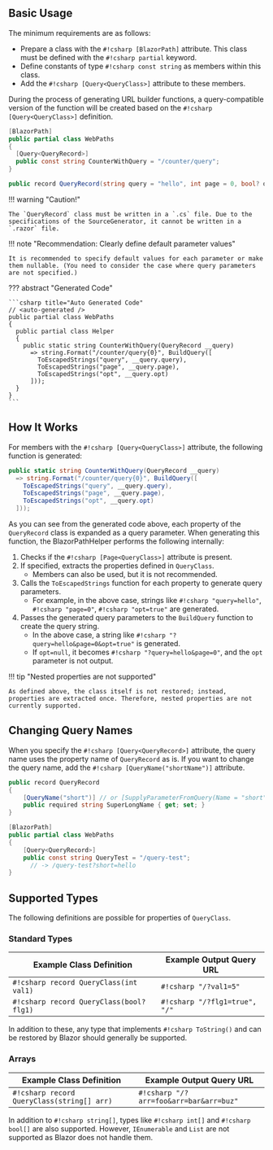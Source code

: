 ## Basic Usage

The minimum requirements are as follows:

* Prepare a class with the `#!csharp [BlazorPath]` attribute. This class must be defined with the `#!csharp partial` keyword.
* Define constants of type `#!csharp const string` as members within this class.
* Add the `#!csharp [Query<QueryClass>]` attribute to these members.

During the process of generating URL builder functions, a query-compatible version of the function will be created based on the `#!csharp [Query<QueryClass>]` definition.

```csharp title="WebPaths.cs"
[BlazorPath]
public partial class WebPaths
{
  [Query<QueryRecord>]
  public const string CounterWithQuery = "/counter/query";
}

public record QueryRecord(string query = "hello", int page = 0, bool? opt = null);
```

!!! warning "Caution!"

    The `QueryRecord` class must be written in a `.cs` file. Due to the specifications of the SourceGenerator, it cannot be written in a `.razor` file.

!!! note "Recommendation: Clearly define default parameter values"

    It is recommended to specify default values for each parameter or make them nullable. (You need to consider the case where query parameters are not specified.)

??? abstract "Generated Code"

    ```csharp title="Auto Generated Code"
    // <auto-generated />
    public partial class WebPaths
    {
      public partial class Helper
      {
        public static string CounterWithQuery(QueryRecord __query)
          => string.Format("/counter/query{0}", BuildQuery([
            ToEscapedStrings("query", __query.query),
            ToEscapedStrings("page", __query.page),
            ToEscapedStrings("opt", __query.opt)
          ]));
      }
    }
    ```

## How It Works

For members with the `#!csharp [Query<QueryClass>]` attribute, the following function is generated:

```csharp title="Auto Generated Code"
public static string CounterWithQuery(QueryRecord __query)
  => string.Format("/counter/query{0}", BuildQuery([
    ToEscapedStrings("query", __query.query),
    ToEscapedStrings("page", __query.page),
    ToEscapedStrings("opt", __query.opt)
  ]));
```

As you can see from the generated code above, each property of the `QueryRecord` class is expanded as a query parameter. When generating this function, the BlazorPathHelper performs the following internally:

1. Checks if the `#!csharp [Page<QueryClass>]` attribute is present.
2. If specified, extracts the properties defined in `QueryClass`.
    - Members can also be used, but it is not recommended.
3. Calls the `ToEscapedStrings` function for each property to generate query parameters.
    - For example, in the above case, strings like `#!csharp "query=hello"`, `#!csharp "page=0"`, `#!csharp "opt=true"` are generated.
4. Passes the generated query parameters to the `BuildQuery` function to create the query string.
    - In the above case, a string like `#!csharp "?query=hello&page=0&opt=true"` is generated.
    - If `opt=null`, it becomes `#!csharp "?query=hello&page=0"`, and the `opt` parameter is not output.

!!! tip "Nested properties are not supported"

    As defined above, the class itself is not restored; instead, properties are extracted once. Therefore, nested properties are not currently supported.

## Changing Query Names

When you specify the `#!csharp [Query<QueryRecord>]` attribute, the query name uses the property name of `QueryRecord` as is. If you want to change the query name, add the `#!csharp [QueryName("shortName")]` attribute.

```csharp title="WebPaths.cs"
public record QueryRecord
{
    [QueryName("short")] // or [SupplyParameterFromQuery(Name = "short")]
    public required string SuperLongName { get; set; }
}

[BlazorPath]
public partial class WebPaths
{
    [Query<QueryRecord>]
    public const string QueryTest = "/query-test";
      // -> /query-test?short=hello
}
```

## Supported Types

The following definitions are possible for properties of `QueryClass`.

### Standard Types

| Example Class Definition                      | Example Output Query URL         |
| --------------------------------------------- | -------------------------------- |
| `#!csharp record QueryClass(int val1)`        | `#!csharp "/?val1=5"`            |
| `#!csharp record QueryClass(bool? flg1)`      | `#!csharp "/?flg1=true", "/"`    |

In addition to these, any type that implements `#!csharp ToString()` and can be restored by Blazor should generally be supported.

### Arrays

| Example Class Definition                      | Example Output Query URL                 |
| --------------------------------------------- | ---------------------------------------- |
| `#!csharp record QueryClass(string[] arr)`    | `#!csharp "/?arr=foo&arr=bar&arr=buz"`   |

In addition to `#!csharp string[]`, types like `#!csharp int[]` and `#!csharp bool[]` are also supported. However, `IEnumerable` and `List` are not supported as Blazor does not handle them.